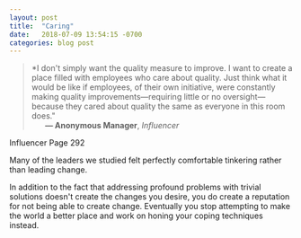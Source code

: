 ```yaml
---
layout: post
title:  "Caring"
date:   2018-07-09 13:54:15 -0700
categories: blog post
---
```


>*I don't simply want the quality measure to improve. I want to create a place filled with employees who care about quality. Just think what it would be like if employees, of their own initiative, were constantly making quality improvements—requiring little or no oversight—because they cared about quality the same as everyone in this room does." 
 <br>&nbsp;&nbsp;&nbsp;&nbsp;&nbsp;&nbsp;__&mdash; Anonymous Manager__, *Influencer*





Influencer Page 292

Many of the leaders we studied felt perfectly comfortable tinkering rather than leading change. 

In addition to the fact that addressing profound problems with trivial solutions doesn't create the changes you desire, you do create a reputation for not being able to create change. Eventually you stop attempting to make the world a better place and work on honing your coping techniques instead. 